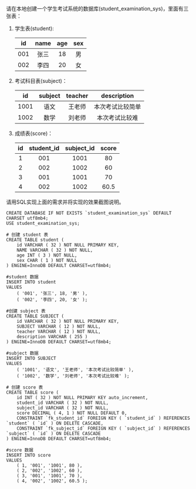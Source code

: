 请在本地创建一个学生考试系统的数据库(student_examination_sys)，里面有三张表：

1. 学生表(student):

   |  id  | name | age  | sex  |
   | :--: | :--: | :--: | :--: |
   | 001  | 张三 |  18  |  男  |
   | 002  | 李四 |  20  |  女  |

2. 考试科目表(subject)：

   |  id  | subject | teacher |   description    |
   | :--: | :-----: | :-----: | :--------------: |
   | 1001 |  语文   | 王老师  | 本次考试比较简单 |
   | 1002 |  数学   | 刘老师  |  本次考试比较难  |

3. 成绩表(score)：

   |  id  | student_id | subject_id | score |
   | :--: | :--------: | :--------: | :---: |
   |  1   |    001     |    1001    |  80   |
   |  2   |    002     |    1002    |  60   |
   |  3   |    001     |    1001    |  70   |
   |  4   |    002     |    1002    | 60.5  |

请用SQL实现上面的需求并将实现的效果截图说明。


```mysql
CREATE DATABASE IF NOT EXISTS `student_examination_sys` DEFAULT CHARSET utf8mb4;
USE student_examination_sys;

# 创建 student 表
CREATE TABLE student (
	id VARCHAR ( 32 ) NOT NULL PRIMARY KEY,
	NAME VARCHAR ( 32 ) NOT NULL,
	age INT ( 3 ) NOT NULL,
	sex CHAR ( 1 ) NOT NULL 
) ENGINE=InnoDB DEFAULT CHARSET=utf8mb4;

#student 数据
INSERT INTO student
VALUES
	( '001', '张三', 18, '男' ),
	( '002', '李四', 20, '女' );
	
#创建 subject 表
CREATE TABLE SUBJECT (
	id VARCHAR ( 32 ) NOT NULL PRIMARY KEY,
	SUBJECT VARCHAR ( 12 ) NOT NULL,
	teacher VARCHAR ( 12 ) NOT NULL,
	description VARCHAR ( 255 ) 
) ENGINE=InnoDB DEFAULT CHARSET=utf8mb4;

#subject 数据
INSERT INTO SUBJECT
VALUES
	( '1001', '语文', '王老师', '本次考试比较简单' ),
	( '1002', '数学', '刘老师', '本次考试比较难' );

# 创建 score 表
CREATE TABLE score (
	id INT ( 32 ) NOT NULL PRIMARY KEY auto_increment,
	student_id VARCHAR ( 32 ) NOT NULL,
	subject_id VARCHAR ( 32 ) NOT NULL,
	score DECIMAL ( 4, 1 ) NOT NULL DEFAULT 0,
	CONSTRAINT `fk_student_id` FOREIGN KEY ( `student_id` ) REFERENCES `student` ( `id` ) ON DELETE CASCADE,
	CONSTRAINT `fk_subject_id` FOREIGN KEY ( `subject_id` ) REFERENCES `subject` ( `id` ) ON DELETE CASCADE 
) ENGINE=InnoDB DEFAULT CHARSET=utf8mb4;

#score 数据
INSERT INTO score
VALUES
	( 1, '001', '1001', 80 ),
	( 2, '002', '1002', 60 ),
	( 3, '001', '1001', 70 ),
	( 4, '002', '1002', 60.5 );
```



